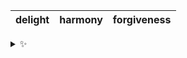 | delight | harmony | forgiveness |
| :-----: | :-----: | :---------: |

<details>
  <summary>✨</summary>
  These words are chosen at random each day. New words will appear here tomorrow morning.
</details>